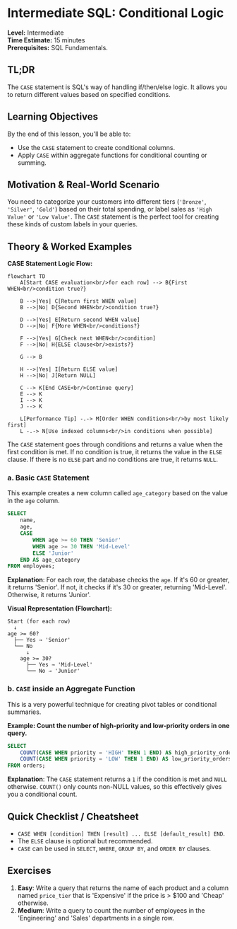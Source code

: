 # Intermediate SQL: Conditional Logic

**Level:** Intermediate  
**Time Estimate:** 15 minutes  
**Prerequisites:** SQL Fundamentals.

## TL;DR
The `CASE` statement is SQL's way of handling if/then/else logic. It allows you to return different values based on specified conditions.

## Learning Objectives
By the end of this lesson, you'll be able to:
- Use the `CASE` statement to create conditional columns.
- Apply `CASE` within aggregate functions for conditional counting or summing.

## Motivation & Real-World Scenario
You need to categorize your customers into different tiers (`'Bronze'`, `'Silver'`, `'Gold'`) based on their total spending, or label sales as `'High Value'` or `'Low Value'`. The `CASE` statement is the perfect tool for creating these kinds of custom labels in your queries.

## Theory & Worked Examples

**CASE Statement Logic Flow:**
```mermaid
flowchart TD
    A[Start CASE evaluation<br/>for each row] --> B{First WHEN<br/>condition true?}
    
    B -->|Yes| C[Return first WHEN value]
    B -->|No| D{Second WHEN<br/>condition true?}
    
    D -->|Yes| E[Return second WHEN value]
    D -->|No| F{More WHEN<br/>conditions?}
    
    F -->|Yes| G[Check next WHEN<br/>condition]
    F -->|No| H{ELSE clause<br/>exists?}
    
    G --> B
    
    H -->|Yes| I[Return ELSE value]
    H -->|No| J[Return NULL]
    
    C --> K[End CASE<br/>Continue query]
    E --> K
    I --> K
    J --> K
    
    L[Performance Tip] -.-> M[Order WHEN conditions<br/>by most likely first]
    L -.-> N[Use indexed columns<br/>in conditions when possible]
```

The `CASE` statement goes through conditions and returns a value when the first condition is met. If no condition is true, it returns the value in the `ELSE` clause. If there is no `ELSE` part and no conditions are true, it returns `NULL`.

### a. Basic `CASE` Statement

This example creates a new column called `age_category` based on the value in the `age` column.

```sql
SELECT 
    name, 
    age,
    CASE
        WHEN age >= 60 THEN 'Senior'
        WHEN age >= 30 THEN 'Mid-Level'
        ELSE 'Junior'
    END AS age_category
FROM employees;
```
**Explanation**: For each row, the database checks the `age`. If it's 60 or greater, it returns 'Senior'. If not, it checks if it's 30 or greater, returning 'Mid-Level'. Otherwise, it returns 'Junior'.

**Visual Representation (Flowchart):**
```
Start (for each row)
  ↓
age >= 60?
  ├── Yes → 'Senior'
  └── No
      ↓
    age >= 30?
      ├── Yes → 'Mid-Level'
      └── No → 'Junior'
```

### b. `CASE` inside an Aggregate Function

This is a very powerful technique for creating pivot tables or conditional summaries.

**Example: Count the number of high-priority and low-priority orders in one query.**
```sql
SELECT
    COUNT(CASE WHEN priority = 'HIGH' THEN 1 END) AS high_priority_orders,
    COUNT(CASE WHEN priority = 'LOW' THEN 1 END) AS low_priority_orders
FROM orders;
```
**Explanation**: The `CASE` statement returns a `1` if the condition is met and `NULL` otherwise. `COUNT()` only counts non-NULL values, so this effectively gives you a conditional count.

## Quick Checklist / Cheatsheet
- `CASE WHEN [condition] THEN [result] ... ELSE [default_result] END`.
- The `ELSE` clause is optional but recommended.
- `CASE` can be used in `SELECT`, `WHERE`, `GROUP BY`, and `ORDER BY` clauses.

## Exercises
1.  **Easy**: Write a query that returns the name of each product and a column named `price_tier` that is 'Expensive' if the price is > $100 and 'Cheap' otherwise.
2.  **Medium**: Write a query to count the number of employees in the 'Engineering' and 'Sales' departments in a single row.
